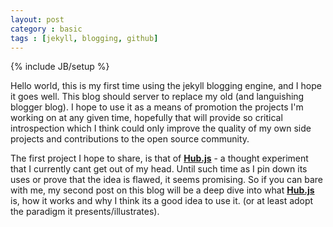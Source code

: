 ```yaml
---
layout: post
category : basic 
tags : [jekyll, blogging, github]
---
```

{% include JB/setup %}

Hello world, this is my first time using the jekyll blogging engine, and I hope it goes well. This blog should server to replace my old (and languishing blogger blog). I hope to use it as a means of promotion the projects I'm working on at any given time, hopefully that will provide so critical introspection which I think could only improve the quality of my own side projects and contributions to the open source community.

The first project I hope to share, is that of **[Hub.js](https://github.com/christopherdebeer/Hub.js)** - a thought experiment that I currently cant get out of my head. Until such time as I pin down its uses or prove that the idea is flawed, it seems promising. So if you can bare with me, my second post on this blog will be a deep dive into what **[Hub.js](https://github.com/christopherdebeer/Hub.js)** is, how it works and why I think its a good idea to use it. (or at least adopt the paradigm it presents/illustrates).
